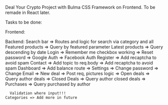 Deal Your Crypto Project with Bulma CSS Framework on Frontend. To be remade in React later.

Tasks to be done:

Frontend:


Backend:
    Search bar => Routes and logic for search via category and all
    Featured products => Query by featured parameter
    Latest products => Query descending by date
    Login => Remember me checkbox working
          => Reset password
          => Google Auth
          => Facebook Auth
    Register => Add recaptcha to avoid spam
    Contact => Add topic to req.body
            => Add recaptcha to avoid spam
    Dashboard => Add balance route
              => Settings
                 => Change password
                 => Change Email
              => New deal
                 => Post req, pictures logic
              => Open deals
                 => Query author deals
              => Closed Deals
                 => Query author closed deals
              => Purchases
                 => Query purchased by author

      Validation where input!!!
    Categories => Add more in future